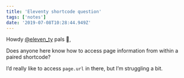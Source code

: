 ```yaml
---
title: 'Eleventy shortcode question'
tags: ['notes'] 
date: '2019-07-08T10:28:44.949Z'
---
```

Howdy [@eleven_ty](//twitter.com/eleven_ty) pals 👋,

Does anyone here know how to access page information from within a paired shortcode?

I’d really like to access `page.url` in there, but I’m struggling a bit.  